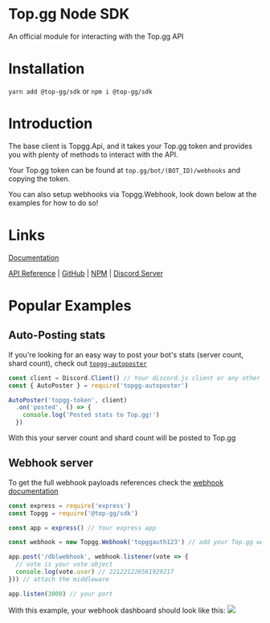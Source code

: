 # Top.gg Node SDK

An official module for interacting with the Top.<span>gg API

# Installation

`yarn add @top-gg/sdk` or `npm i @top-gg/sdk`

# Introduction

The base client is Topgg.Api, and it takes your Top.<span>gg token and provides you with plenty of methods to interact with the API.

Your Top.<span>gg token can be found at `top.gg/bot/(BOT_ID)/webhooks` and copying the token.

You can also setup webhooks via Topgg.Webhook, look down below at the examples for how to do so!

# Links

[Documentation](https://topgg.js.org)

[API Reference](https://docs.top.gg) | [GitHub](https://github.com/top-gg/node-sdk) | [NPM](https://npmjs.com/package/@top-gg/sdk) | [Discord Server](https://discord.gg/EYHTgJX)

# Popular Examples

## Auto-Posting stats

If you're looking for an easy way to post your bot's stats (server count, shard count), check out [`topgg-autoposter`](https://npmjs.com/package/topgg-autoposter)

```js
const client = Discord.Client() // Your discord.js client or any other
const { AutoPoster } = require('topgg-autoposter')

AutoPoster('topgg-token', client)
  .on('posted', () => {
    console.log('Posted stats to Top.gg!')
  })
```
With this your server count and shard count will be posted to Top.<span>gg

## Webhook server

To get the full webhook payloads references check the [webhook documentation](https://docs.top.gg/resources/webhooks/#bot-webhooks)

```js
const express = require('express')
const Topgg = require('@top-gg/sdk')

const app = express() // Your express app

const webhook = new Topgg.Webhook('topggauth123') // add your Top.gg webhook authorization (not bot token)

app.post('/dblwebhook', webhook.listener(vote => {
  // vote is your vote object
  console.log(vote.user) // 221221226561929217
})) // attach the middleware

app.listen(3000) // your port
```
With this example, your webhook dashboard should look like this:
![](https://i.imgur.com/wFlp4Hg.png)
